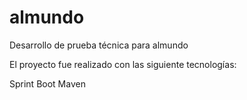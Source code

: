 # almundo
Desarrollo de prueba técnica para almundo


El proyecto fue realizado con las siguiente tecnologías:

Sprint Boot
Maven
